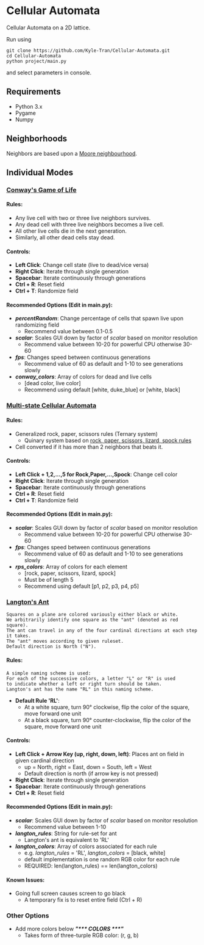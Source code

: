 # Cellular Automata

Cellular Automata on a 2D lattice.

Run using

    git clone https://github.com/Kyle-Tran/Cellular-Automata.git
    cd Cellular-Automata
    python project/main.py

and select parameters in console.

## Requirements
- Python 3.x
- Pygame
- Numpy

## Neighborhoods
Neighbors are based upon a [Moore neighbourhood](https://en.wikipedia.org/wiki/Moore_neighborhood). 

## Individual Modes

### [Conway's Game of Life](https://en.wikipedia.org/wiki/Conway%27s_Game_of_Life)

#### Rules:
- Any live cell with two or three live neighbors survives.
- Any dead cell with three live neighbors becomes a live cell.
- All other live cells die in the next generation.
- Similarly, all other dead cells stay dead.

#### Controls:
- **Left Click**: Change cell state (live to dead/vice versa)
- **Right Click**: Iterate through single generation
- **Spacebar**: Iterate continuously through generations
- **Ctrl + R**: Reset field
- **Ctrl + T**: Randomize field

#### Recommended Options (Edit in main.py):

- ***percentRandom***: Change percentage of cells that spawn live upon randomizing field
  - Recommend value between 0.1-0.5
- ***scalar***: Scales GUI down by factor of *scalar* based on monitor resolution
  - Recommend value between 10-20 for powerful CPU otherwise 30-60
- ***fps***: Changes speed between continuous generations 
  - Recommend value of 60 as default and 1-10 to see generations slowly
- ***conway_colors***: Array of colors for dead and live cells
  - [dead color, live color]
  - Recommend using default [white, duke_blue] or [white, black]
    
### [Multi-state Cellular Automata](https://en.wikipedia.org/wiki/Cellular_automaton)

#### Rules:
- Generalized rock, paper, scissors rules (Ternary system)
    - Quinary system based on [rock, paper, scissors, lizard, spock rules](https://bigbangtheory.fandom.com/wiki/Rock,_Paper,_Scissors,_Lizard,_Spock)
- Cell converted if it has more than 2 neighbors that beats it.

#### Controls:
- **Left Click + 1,2,...,5 for Rock,Paper,...,Spock**: Change cell color
- **Right Click**: Iterate through single generation
- **Spacebar**: Iterate continuously through generations
- **Ctrl + R**: Reset field
- **Ctrl + T**: Randomize field
  
#### Recommended Options (Edit in main.py):

- ***scalar***: Scales GUI down by factor of *scalar* based on monitor resolution
  - Recommend value between 10-20 for powerful CPU otherwise 30-60
- ***fps***: Changes speed between continuous generations 
  - Recommend value of 60 as default and 1-10 to see generations slowly
- ***rps_colors***: Array of colors for each element
  - [rock, paper, scissors, lizard, spock]
  - Must be of length 5
  - Recommend using default [p1, p2, p3, p4, p5]

### [Langton's Ant](https://en.wikipedia.org/wiki/Langton%27s_ant)
    Squares on a plane are colored variously either black or white. 
    We arbitrarily identify one square as the "ant" (denoted as red square). 
    The ant can travel in any of the four cardinal directions at each step it takes. 
    The "ant" moves according to given ruleset.
    Default direction is North ("N").

#### Rules: 
    A simple naming scheme is used: 
    For each of the successive colors, a letter "L" or "R" is used
    to indicate whether a left or right turn should be taken. 
    Langton's ant has the name "RL" in this naming scheme.
- **Default Rule 'RL'**:
  - At a white square, turn 90° clockwise, flip the color of the square, move forward one unit
  - At a black square, turn 90° counter-clockwise, flip the color of the square, move forward one unit

#### Controls:
- **Left Click + Arrow Key (up, right, down, left)**: Places ant on field in given cardinal direction
  - up = North, right = East, down = South, left = West
  - Default direction is north (if arrow key is not pressed)
- **Right Click**: Iterate through single generation
- **Spacebar**: Iterate continuously through generations
- **Ctrl + R**: Reset field 

#### Recommended Options (Edit in main.py):
- ***scalar***: Scales GUI down by factor of *scalar* based on monitor resolution
  - Recommend value between 1-10
- ***langton_rules***: String for rule-set for ant
  - Langton's ant is equivalent to 'RL'
- ***langton_colors***: Array of colors associated for each rule
  - e.g. *langton_rules* = 'RL', *langton_colors* = [black, white]
  - default implementation is one random RGB color for each rule
  - REQUIRED: len(langton_rules) == len(langton_colors)
 

#### Known Issues:
- Going full screen causes screen to go black
  - A temporary fix is to reset entire field (Ctrl + R)

### Other Options
- Add more colors below ***"&ast;&ast;&ast; COLORS &ast;&ast;&ast;"***
   - Takes form of three-turple RGB color: (r, g, b)